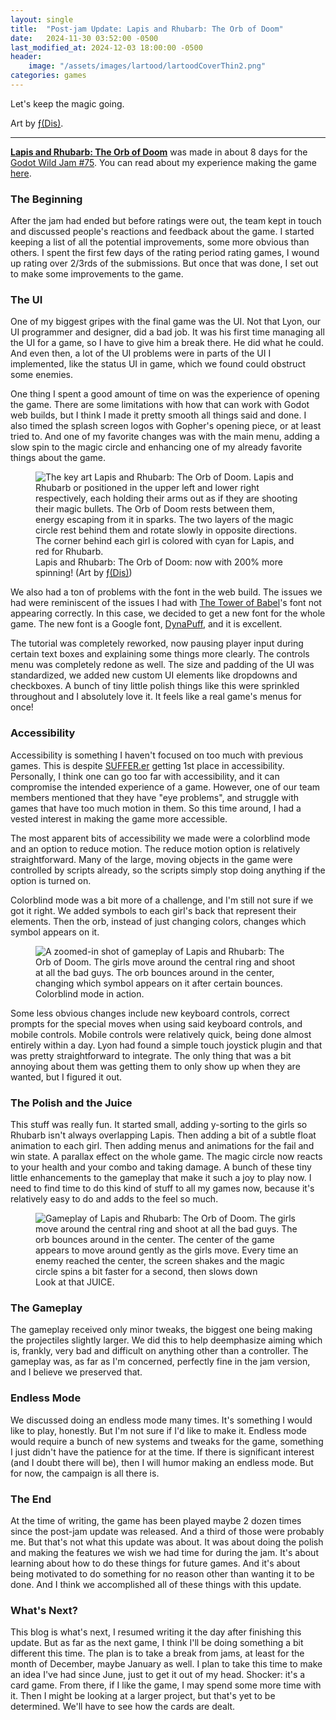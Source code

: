 ```yaml
---
layout: single
title:  "Post-jam Update: Lapis and Rhubarb: The Orb of Doom"
date:   2024-11-30 03:52:00 -0500
last_modified_at: 2024-12-03 18:00:00 -0500
header:
    image: "/assets/images/lartood/lartoodCoverThin2.png"
categories: games
---
```


Let's keep the magic going.

Art by [ƒ(Dis)](https://x.com/dicksuction).

---

[**Lapis and Rhubarb: The Orb of Doom**](https://lyon-mistwalker.itch.io/the-orb-of-doom) was made in about 8 days for the [Godot Wild Jam #75](https://itch.io/jam/godot-wild-jam-75). You can read about my experience making the game [here](https://advance2112.github.io/blog/games/2024/11/17/LaRtOoD.html).

### The Beginning
After the jam had ended but before ratings were out, the team kept in touch and discussed people's reactions and feedback about the game. I started keeping a list of all the potential improvements, some more obvious than others. I spent the first few days of the rating period rating games, I wound up rating over 2/3rds of the submissions. But once that was done, I set out to make some improvements to the game.

### The UI
One of my biggest gripes with the final game was the UI. Not that Lyon, our UI programmer and designer, did a bad job. It was his first time managing all the UI for a game, so I have to give him a break there. He did what he could. And even then, a lot of the UI problems were in parts of the UI I implemented, like the status UI in game, which we found could obstruct some enemies.

One thing I spent a good amount of time on was the experience of opening the game. There are some limitations with how that can work with Godot web builds, but I think I made it pretty smooth all things said and done. I also timed the splash screen logos with Gopher's opening piece, or at least tried to. And one of my favorite changes was with the main menu, adding a slow spin to the magic circle and enhancing one of my already favorite things about the game.

<figure>
<img src="{{ '/assets/images/lartood/update/CoverAnimated.gif' | relative_url }}" alt="The key art Lapis and Rhubarb: The Orb of Doom. Lapis and Rhubarb or positioned in the upper left and lower right respectively, each holding their arms out as if they are shooting their magic bullets. The Orb of Doom rests between them, energy escaping from it in sparks. The two layers of the magic circle rest behind them and rotate slowly in opposite directions. The corner behind each girl is colored with cyan for Lapis, and red for Rhubarb.">
<figcaption>Lapis and Rhubarb: The Orb of Doom: now with 200% more spinning! (Art by <a href="https://x.com/dicksuction">ƒ(Dis)</a>)</figcaption>
</figure>

We also had a ton of problems with the font in the web build. The issues we had were reminiscent of the issues I had with [The Tower of Babel](https://advance2112.github.io/blog/games/2024/09/22/The-Tower-of-Babel.html)'s font not appearing correctly. In this case, we decided to get a new font for the whole game. The new font is a Google font, [DynaPuff](https://fonts.google.com/specimen/DynaPuff), and it is excellent.

The tutorial was completely reworked, now pausing player input during certain text boxes and explaining some things more clearly. The controls menu was completely redone as well. The size and padding of the UI was standardized, we added new custom UI elements like dropdowns and checkboxes. A bunch of tiny little polish things like this were sprinkled throughout and I absolutely love it. It feels like a real game's menus for once!

### Accessibility
Accessibility is something I haven't focused on too much with previous games. This is despite [SUFFER.er](https://advance2112.github.io/blog/games/2024/10/20/SUFFER-er.html) getting 1st place in accessibility. Personally, I think one can go too far with accessibility, and it can compromise the intended experience of a game. However, one of our team members mentioned that they have "eye problems", and struggle with games that have too much motion in them. So this time around, I had a vested interest in making the game more accessible.

The most apparent bits of accessibility we made were a colorblind mode and an option to reduce motion. The reduce motion option is relatively straightforward. Many of the large, moving objects in the game were controlled by scripts already, so the scripts simply stop doing anything if the option is turned on.

Colorblind mode was a bit more of a challenge, and I'm still not sure if we got it right. We added symbols to each girl's back that represent their elements. Then the orb, instead of just changing colors, changes which symbol appears on it.

<figure>
<img src="{{ '/assets/images/lartood/update/colorblindMode.gif' | relative_url }}" alt="A zoomed-in shot of gameplay of Lapis and Rhubarb: The Orb of Doom. The girls move around the central ring and shoot at all the bad guys. The orb bounces around in the center, changing which symbol appears on it after certain bounces.">
<figcaption>Colorblind mode in action.</figcaption>
</figure>

Some less obvious changes include new keyboard controls, correct prompts for the special moves when using said keyboard controls, and mobile controls. Mobile controls were relatively quick, being done almost entirely within a day. Lyon had found a simple touch joystick plugin and that was pretty straightforward to integrate. The only thing that was a bit annoying about them was getting them to only show up when they are wanted, but I figured it out.

### The Polish and the Juice
This stuff was really fun. It started small, adding y-sorting to the girls so Rhubarb isn't always overlapping Lapis. Then adding a bit of a subtle float animation to each girl. Then adding menus and animations for the fail and win state. A parallax effect on the whole game. The magic circle now reacts to your health and your combo and taking damage. A bunch of these tiny little enhancements to the gameplay that make it such a joy to play now. I need to find time to do this kind of stuff to all my games now, because it's relatively easy to do and adds to the feel so much.

<figure>
<img src="{{ '/assets/images/lartood/update/juice.gif' | relative_url }}" alt="Gameplay of Lapis and Rhubarb: The Orb of Doom. The girls move around the central ring and shoot at all the bad guys. The orb bounces around in the center. The center of the game appears to move around gently as the girls move. Every time an enemy reached the center, the screen shakes and the magic circle spins a bit faster for a second, then slows down">
<figcaption>Look at that JUICE.</figcaption>
</figure>

### The Gameplay
The gameplay received only minor tweaks, the biggest one being making the projectiles slightly larger. We did this to help deemphasize aiming which is, frankly, very bad and difficult on anything other than a controller. The gameplay was, as far as I'm concerned, perfectly fine in the jam version, and I believe we preserved that.

### Endless Mode
We discussed doing an endless mode many times. It's something I would like to play, honestly. But I'm not sure if I'd like to make it. Endless mode would require a bunch of new systems and tweaks for the game, something I just didn't have the patience for at the time. If there is significant interest (and I doubt there will be), then I will humor making an endless mode. But for now, the campaign is all there is.

### The End
At the time of writing, the game has been played maybe 2 dozen times since the post-jam update was released. And a third of those were probably me. But that's not what this update was about. It was about doing the polish and making the features we wish we had time for during the jam. It's about learning about how to do these things for future games. And it's about being motivated to do something for no reason other than wanting it to be done. And I think we accomplished all of these things with this update.

### What's Next?
This blog is what's next, I resumed writing it the day after finishing this update. But as far as the next game, I think I'll be doing something a bit different this time. The plan is to take a break from jams, at least for the month of December, maybe January as well. I plan to take this time to make an idea I've had since June, just to get it out of my head. Shocker: it's a card game. From there, if I like the game, I may spend some more time with it. Then I might be looking at a larger project, but that's yet to be determined. We'll have to see how the cards are dealt.